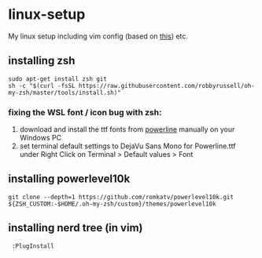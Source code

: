 # linux-setup
My linux setup including vim config (based on [this](https://github.com/ny64/vim-setup)) etc.

## installing zsh
    sudo apt-get install zsh git
    sh -c "$(curl -fsSL https://raw.githubusercontent.com/robbyrussell/oh-my-zsh/master/tools/install.sh)"
### fixing the WSL font / icon bug with zsh:
1. download and install the ttf fonts from [powerline](https://github.com/powerline/fonts/tree/master/DejaVuSansMono) manually on your Windows PC
2. set terminal default settings to DejaVu Sans Mono for Powerline.ttf under Right Click on Terminal > Default values > Font
## installing powerlevel10k
    git clone --depth=1 https://github.com/romkatv/powerlevel10k.git ${ZSH_CUSTOM:-$HOME/.oh-my-zsh/custom}/themes/powerlevel10k
## installing nerd tree (in vim)
     :PlugInstall
